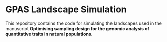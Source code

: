 # GPAS Landscape Simulation

This repository contains the code for simulating the landscapes used in the manuscript **Optimising sampling design for the genomic analysis of quantitative traits in natural populations**.
